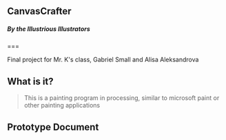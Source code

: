## CanvasCrafter
##### By the Illustrious Illustrators
===

Final project for Mr. K's class, Gabriel Small and Alisa Aleksandrova


## What is it?

> This is a painting program in processing, similar to microsoft paint or
> other painting applications

## Prototype Document
 
> 
